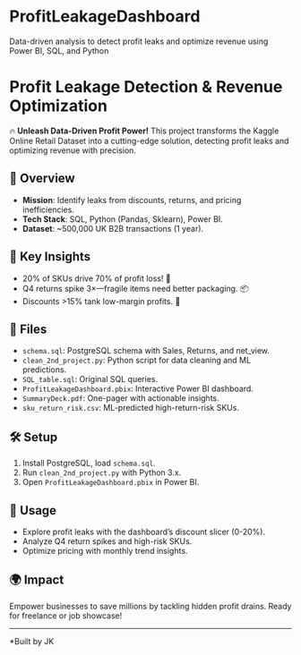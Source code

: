 # ProfitLeakageDashboard
Data-driven analysis to detect profit leaks and optimize revenue using Power BI, SQL, and Python
# Profit Leakage Detection & Revenue Optimization

🔥 **Unleash Data-Driven Profit Power!** This project transforms the Kaggle Online Retail Dataset into a cutting-edge solution, detecting profit leaks and optimizing revenue with precision.

## 🚀 Overview
- **Mission**: Identify leaks from discounts, returns, and pricing inefficiencies.
- **Tech Stack**: SQL, Python (Pandas, Sklearn), Power BI.
- **Dataset**: ~500,000 UK B2B transactions (1 year).

## 🌟 Key Insights
- 20% of SKUs drive 70% of profit loss! 🎯
- Q4 returns spike 3×—fragile items need better packaging. 📦
- Discounts >15% tank low-margin profits. 💸

## 📂 Files
- `schema.sql`: PostgreSQL schema with Sales, Returns, and net_view.
- `clean_2nd_project.py`: Python script for data cleaning and ML predictions.
- `SQL_table.sql`: Original SQL queries.
- `ProfitLeakageDashboard.pbix`: Interactive Power BI dashboard.
- `SummaryDeck.pdf`: One-pager with actionable insights.
- `sku_return_risk.csv`: ML-predicted high-return-risk SKUs.

## 🛠️ Setup
1. Install PostgreSQL, load `schema.sql`.
2. Run `clean_2nd_project.py` with Python 3.x.
3. Open `ProfitLeakageDashboard.pbix` in Power BI.

## 🎯 Usage
- Explore profit leaks with the dashboard’s discount slicer (0-20%).
- Analyze Q4 return spikes and high-risk SKUs.
- Optimize pricing with monthly trend insights.

## 🌍 Impact
Empower businesses to save millions by tackling hidden profit drains. Ready for freelance or job showcase!


---
*Built by JK
